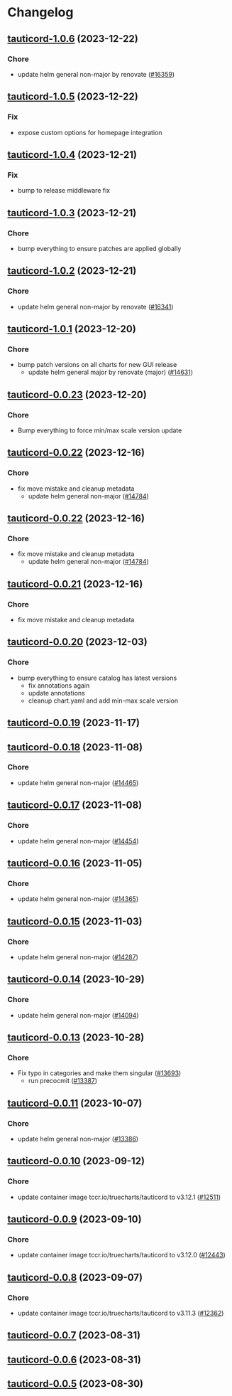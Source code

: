 # Changelog



## [tauticord-1.0.6](https://github.com/truecharts/charts/compare/tauticord-1.0.5...tauticord-1.0.6) (2023-12-22)

### Chore

- update helm general non-major by renovate ([#16359](https://github.com/truecharts/charts/issues/16359))
  
  


## [tauticord-1.0.5](https://github.com/truecharts/charts/compare/tauticord-1.0.4...tauticord-1.0.5) (2023-12-22)

### Fix

- expose custom options for homepage integration
  
  


## [tauticord-1.0.4](https://github.com/truecharts/charts/compare/tauticord-1.0.3...tauticord-1.0.4) (2023-12-21)

### Fix

- bump to release middleware fix
  
  


## [tauticord-1.0.3](https://github.com/truecharts/charts/compare/tauticord-1.0.2...tauticord-1.0.3) (2023-12-21)

### Chore

- bump everything to ensure patches are applied globally
  
  


## [tauticord-1.0.2](https://github.com/truecharts/charts/compare/tauticord-1.0.1...tauticord-1.0.2) (2023-12-21)

### Chore

- update helm general non-major by renovate ([#16341](https://github.com/truecharts/charts/issues/16341))
  
  


## [tauticord-1.0.1](https://github.com/truecharts/charts/compare/tauticord-0.0.23...tauticord-1.0.1) (2023-12-20)

### Chore

- bump patch versions on all charts for new GUI release
  - update helm general major by renovate (major) ([#14631](https://github.com/truecharts/charts/issues/14631))
  
  



## [tauticord-0.0.23](https://github.com/truecharts/charts/compare/tauticord-0.0.22...tauticord-0.0.23) (2023-12-20)

### Chore

- Bump everything to force min/max scale version update
  
  


## [tauticord-0.0.22](https://github.com/truecharts/charts/compare/tauticord-0.0.20...tauticord-0.0.22) (2023-12-16)

### Chore

- fix move mistake and cleanup metadata
  - update helm general non-major ([#14784](https://github.com/truecharts/charts/issues/14784))
  
  


## [tauticord-0.0.22](https://github.com/truecharts/charts/compare/tauticord-0.0.20...tauticord-0.0.22) (2023-12-16)

### Chore

- fix move mistake and cleanup metadata
  - update helm general non-major ([#14784](https://github.com/truecharts/charts/issues/14784))
  
  


## [tauticord-0.0.21](https://github.com/truecharts/charts/compare/tauticord-0.0.20...tauticord-0.0.21) (2023-12-16)

### Chore

- fix move mistake and cleanup metadata
  
  


## [tauticord-0.0.20](https://github.com/truecharts/charts/compare/tauticord-0.0.19...tauticord-0.0.20) (2023-12-03)

### Chore

- bump everything to ensure catalog has latest versions
  - fix annotations again
  - update annotations
  - cleanup chart.yaml and add min-max scale version
  
  










## [tauticord-0.0.19](https://github.com/truecharts/charts/compare/tauticord-0.0.18...tauticord-0.0.19) (2023-11-17)




## [tauticord-0.0.18](https://github.com/truecharts/charts/compare/tauticord-0.0.17...tauticord-0.0.18) (2023-11-08)

### Chore

- update helm general non-major ([#14465](https://github.com/truecharts/charts/issues/14465))
  
  


## [tauticord-0.0.17](https://github.com/truecharts/charts/compare/tauticord-0.0.16...tauticord-0.0.17) (2023-11-08)

### Chore

- update helm general non-major ([#14454](https://github.com/truecharts/charts/issues/14454))
  
  


## [tauticord-0.0.16](https://github.com/truecharts/charts/compare/tauticord-0.0.15...tauticord-0.0.16) (2023-11-05)

### Chore

- update helm general non-major ([#14365](https://github.com/truecharts/charts/issues/14365))
  
  


## [tauticord-0.0.15](https://github.com/truecharts/charts/compare/tauticord-0.0.14...tauticord-0.0.15) (2023-11-03)

### Chore

- update helm general non-major ([#14287](https://github.com/truecharts/charts/issues/14287))
  
  


## [tauticord-0.0.14](https://github.com/truecharts/charts/compare/tauticord-0.0.13...tauticord-0.0.14) (2023-10-29)

### Chore

- update helm general non-major ([#14094](https://github.com/truecharts/charts/issues/14094))
  
  


## [tauticord-0.0.13](https://github.com/truecharts/charts/compare/tauticord-0.0.11...tauticord-0.0.13) (2023-10-28)

### Chore

- Fix typo in categories and make them singular ([#13693](https://github.com/truecharts/charts/issues/13693))
  - run precocmit ([#13387](https://github.com/truecharts/charts/issues/13387))
  
  


## [tauticord-0.0.11](https://github.com/truecharts/charts/compare/tauticord-0.0.10...tauticord-0.0.11) (2023-10-07)

### Chore

- update helm general non-major ([#13386](https://github.com/truecharts/charts/issues/13386))
  
  


## [tauticord-0.0.10](https://github.com/truecharts/charts/compare/tauticord-0.0.9...tauticord-0.0.10) (2023-09-12)

### Chore

- update container image tccr.io/truecharts/tauticord to v3.12.1 ([#12511](https://github.com/truecharts/charts/issues/12511))
  
  


## [tauticord-0.0.9](https://github.com/truecharts/charts/compare/tauticord-0.0.8...tauticord-0.0.9) (2023-09-10)

### Chore

- update container image tccr.io/truecharts/tauticord to v3.12.0 ([#12443](https://github.com/truecharts/charts/issues/12443))
  
  


## [tauticord-0.0.8](https://github.com/truecharts/charts/compare/tauticord-0.0.7...tauticord-0.0.8) (2023-09-07)

### Chore

- update container image tccr.io/truecharts/tauticord to v3.11.3 ([#12362](https://github.com/truecharts/charts/issues/12362))
  
  


## [tauticord-0.0.7](https://github.com/truecharts/charts/compare/tauticord-0.0.6...tauticord-0.0.7) (2023-08-31)




## [tauticord-0.0.6](https://github.com/truecharts/charts/compare/tauticord-0.0.5...tauticord-0.0.6) (2023-08-31)




## [tauticord-0.0.5](https://github.com/truecharts/charts/compare/tauticord-1.0.0...tauticord-0.0.5) (2023-08-30)

